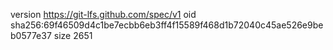 version https://git-lfs.github.com/spec/v1
oid sha256:69f46509d4c1be7ecbb6eb3ff4f15589f468d1b72040c45ae526e9beb0577e37
size 2651
